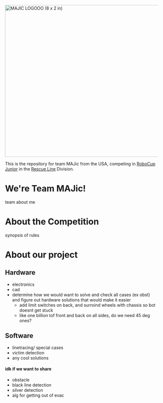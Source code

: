 <img width="2000" height="500" alt="MAJIC LOGOOO (8 x 2 in)" src="https://github.com/user-attachments/assets/336d7dc8-3cae-4989-8771-7af5964981b2" />

This is the repository for team MAJic from the USA, competing in [RoboCup Junior](https://junior.robocup.org/) in the [Rescue Line](https://junior.robocup.org/rcj-rescue-line/) Division.


# We're Team MAJic!
team about me

# About the Competition
synopsis of rules

# About our project

## Hardware
- electronics
- cad
- determine how we would want to solve and check all cases (ex obst) and figure out hardware solutions that would make it easier
  - add limit switches on back, and surroind wheels with chassis so bot doesnt get stuck
  - like one billion tof front and back on all sides, do we need 45 deg ones?


## Software
- linetracing/ special cases
- victim detection
- any cool solutions

#### idk if we want to share
- obstacle
- black line detection
- silver detection
- alg for getting out of evac



